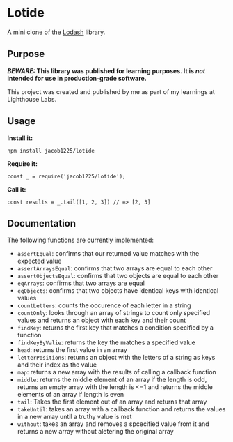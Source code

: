 # Lotide

A mini clone of the [Lodash](https://lodash.com) library.

## Purpose

**_BEWARE:_ This library was published for learning purposes. It is _not_ intended for use in production-grade software.**

This project was created and published by me as part of my learnings at Lighthouse Labs. 

## Usage

**Install it:**

`npm install jacob1225/lotide`

**Require it:**

`const _ = require('jacob1225/lotide');`

**Call it:**

`const results = _.tail([1, 2, 3]) // => [2, 3]`

## Documentation

The following functions are currently implemented:

* `assertEqual`: confirms that our returned value matches with the expected value 
* `assertArraysEqual`: confirms that two arrays are equal to each other
* `assertObjectsEqual`: confirms that two objects are equal to each other
* `eqArrays`: confirms that two arrays are equal
* `eqObjects`: confirms that two objects have identical keys with identical values
* `countLetters`: counts the occurence of each letter in a string
* `countOnly`: looks through an array of strings to count only specified values and returns an object with each key and their count
* `findKey`: returns the first key that matches a condition specified by a function
* `findKeyByValie`: returns the key the matches a specified value 
* `head`: returns the first value in an array
* `letterPositions`: returns an object with the letters of a string as keys and their index as the value
* `map`: returns a new array with the results of calling a callback function
* `middle`: returns the middle element of an array if the length is odd, returns an empty array with the length is <=1 and returns the middle elements of an array if length is even
* `tail`: Takes the first element out of an array and returns that array
* `takeUntil`: takes an array with a callback function and returns the values in a new array until a truthy value is met
* `without`: takes an array and removes a spcecified value from it and returns a new array without aletering the original array